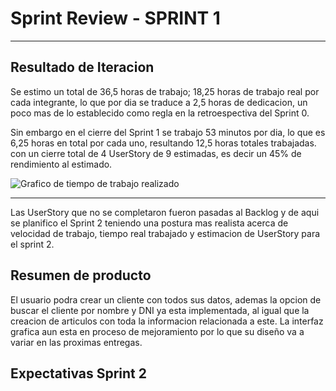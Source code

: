 
# Sprint Review - SPRINT 1
***

## Resultado de Iteracion

Se estimo un total de 36,5 horas de trabajo; 18,25 horas de trabajo real por cada integrante, lo que por dia se traduce  a 2,5 horas de dedicacion,
un poco mas de lo establecido como regla en la retroespectiva del Sprint 0.

Sin embargo en el cierre del Sprint 1 se trabajo 53 minutos por dia, lo que es 6,25 horas en total por cada uno, resultando
12,5 horas totales trabajadas. con un cierre total de 4 UserStory de 9 estimadas, es decir un 45% de rendimiento al estimado.

![Grafico de tiempo de trabajo realizado](/Imagenes/tiemporealizado.jpg)

***

Las UserStory que no se completaron fueron pasadas al Backlog y de aqui se planifico el Sprint 2 teniendo una postura mas realista acerca de velocidad de trabajo, tiempo real trabajado y estimacion de UserStory para el sprint 2.

## Resumen de producto

El usuario podra crear un cliente con todos sus datos, ademas la opcion de buscar el cliente por nombre y DNI ya esta implementada, al igual que la creacion de articulos con toda la informacion relacionada a este. La interfaz grafica aun esta en proceso de mejoramiento por lo que su diseño va a variar en las proximas entregas.


## Expectativas Sprint 2


